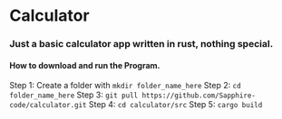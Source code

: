 # Calculator

### Just a basic calculator app written in rust, nothing special.


#### How to download and run the Program.
Step 1: Create a folder with `mkdir folder_name_here`
Step 2: `cd folder_name_here`
Step 3: `git pull https://github.com/Sapphire-code/calculator.git`
Step 4: `cd calculator/src`
Step 5: `cargo build`
